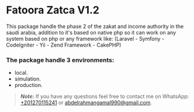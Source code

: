 # Fatoora Zatca V1.2

This package handle the phase 2 of the zakat and income authority in the saudi arabia, addition to it's based on native php so it can work on any system based on php or any framework like: (Laravel - Symfony - CodeIgniter - Yii - Zend Framework - CakePHP) 

### The package handle 3 environments:
- local.
- simulation.
- production.

> **_Note:_** If you have any questions feel free to contact me on WhatsApp: [+201270115241](https://wa.me/201270115241) or [abdelrahmangamal990@gmail.com](mailto:abdelrahmangamal990@gmail.com).
